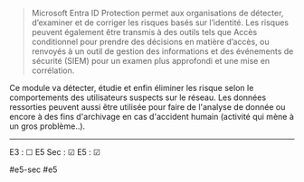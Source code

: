 
> Microsoft Entra ID Protection permet aux organisations de détecter, d’examiner et de corriger les risques basés sur l’identité. Les risques peuvent également être transmis à des outils tels que Accès conditionnel pour prendre des décisions en matière d’accès, ou renvoyés à un outil de gestion des informations et des événements de sécurité (SIEM) pour un examen plus approfondi et une mise en corrélation.

Ce module va détecter, étudie et enfin éliminer les risque selon le comportements des utilisateurs suspects sur le réseau.
Les données ressorties peuvent aussi être utilisée pour faire de l'analyse de donnée ou encore à des fins d'archivage en cas d'accident humain (activité qui mène à un gros problème..).

---

E3 : &#x2610;
E5 Sec : &#x2611;
E5 : &#x2611;

#e5-sec 
#e5 